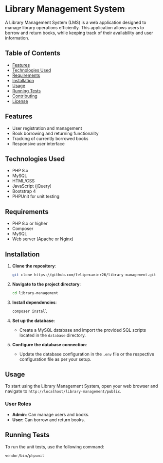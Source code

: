 # Library Management System

A Library Management System (LMS) is a web application designed to manage library operations efficiently. This application allows users to borrow and return books, while keeping track of their availability and user information.

## Table of Contents

- [Features](#features)
- [Technologies Used](#technologies-used)
- [Requirements](#requirements)
- [Installation](#installation)
- [Usage](#usage)
- [Running Tests](#running-tests)
- [Contributing](#contributing)
- [License](#license)

## Features

- User registration and management
- Book borrowing and returning functionality
- Tracking of currently borrowed books
- Responsive user interface

## Technologies Used

- PHP 8.x
- MySQL
- HTML/CSS
- JavaScript (jQuery)
- Bootstrap 4
- PHPUnit for unit testing

## Requirements

- PHP 8.x or higher
- Composer
- MySQL 
- Web server (Apache or Nginx)

## Installation

1. **Clone the repository**:
    ```bash
    git clone https://github.com/felipexavier26/library-management.git
    ```

2. **Navigate to the project directory**:
    ```bash
    cd library-management
    ```

3. **Install dependencies**:
    ```bash
    composer install
    ```

4. **Set up the database**:
    - Create a MySQL database and import the provided SQL scripts located in the `database` directory.

5. **Configure the database connection**:
    - Update the database configuration in the `.env` file or the respective configuration file as per your setup.

## Usage

To start using the Library Management System, open your web browser and navigate to `http://localhost/library-management/public`.

### User Roles
- **Admin**: Can manage users and books.
- **User**: Can borrow and return books.

## Running Tests

To run the unit tests, use the following command:

```bash
vendor/bin/phpunit
